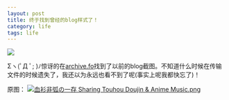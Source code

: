 ```yaml
---
layout: post
title: 终于找到曾经的blog样式了！
category: life
tags: life
---
```


![](https://cdn.kelu.org/blog/2017/02/kelu-us-1.png)

Σヽ(ﾟД ﾟ; )ﾉ惊讶的在[archive.fo][archive]找到了以前的blog截图。不知道什么时候在传输文件的时候遗失了，我还以为永远也看不到了呢(事实上呢我都快忘了)！

原图：
[![血衫非弧の一存  Sharing Touhou Doujin & Anime Music.png](https://cdn.kelu.org/blog/2017/02/kelu_us.png)](https://cdn.kelu.org/blog/2017/02/kelu_us.zip)

[archive]: http://archive.fo/G00qR

